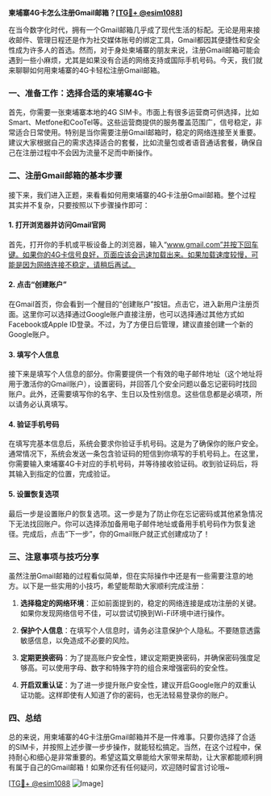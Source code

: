 **柬埔寨4G卡怎么注册Gmail邮箱？[[TG💪+ @esim1088](https://t.me/s/esim1088)]**

在当今数字化时代，拥有一个Gmail邮箱几乎成了现代生活的标配。无论是用来接收邮件、管理日程还是作为社交媒体账号的绑定工具，Gmail都因其便捷性和安全性成为许多人的首选。然而，对于身处柬埔寨的朋友来说，注册Gmail邮箱可能会遇到一些小麻烦，尤其是如果没有合适的网络支持或国际手机号码。今天，我们就来聊聊如何用柬埔寨的4G卡轻松注册Gmail邮箱。

### 一、准备工作：选择合适的柬埔寨4G卡

首先，你需要一张柬埔寨本地的4G SIM卡。市面上有很多运营商可供选择，比如Smart、Metfone和CooTel等。这些运营商提供的服务覆盖范围广，信号稳定，非常适合日常使用。特别是当你需要注册Gmail邮箱时，稳定的网络连接至关重要。建议大家根据自己的需求选择适合的套餐，比如流量包或者语音通话套餐，确保自己在注册过程中不会因为流量不足而中断操作。

### 二、注册Gmail邮箱的基本步骤

接下来，我们进入正题，来看看如何用柬埔寨的4G卡注册Gmail邮箱。整个过程其实并不复杂，只要按照以下步骤操作即可：

#### 1. 打开浏览器并访问Gmail官网

首先，打开你的手机或平板设备上的浏览器，输入“www.gmail.com”并按下回车键。如果你的4G卡信号良好，页面应该会迅速加载出来。如果加载速度较慢，可能是因为网络连接不稳定，请稍后再试。

#### 2. 点击“创建账户”

在Gmail首页，你会看到一个醒目的“创建账户”按钮。点击它，进入新用户注册页面。这里你可以选择通过Google账户直接注册，也可以选择通过其他方式如Facebook或Apple ID登录。不过，为了方便日后管理，建议直接创建一个新的Google账户。

#### 3. 填写个人信息

接下来是填写个人信息的部分。你需要提供一个有效的电子邮件地址（这个地址将用于激活你的Gmail账户），设置密码，并回答几个安全问题以备忘记密码时找回账户。此外，还需要填写你的名字、生日以及性别信息。这些信息都是必填项，所以请务必认真填写。

#### 4. 验证手机号码

在填写完基本信息后，系统会要求你验证手机号码。这是为了确保你的账户安全。通常情况下，系统会发送一条包含验证码的短信到你填写的手机号码上。在这里，你需要输入柬埔寨4G卡对应的手机号码，并等待接收验证码。收到验证码后，将其输入到指定的位置，完成验证。

#### 5. 设置恢复选项

最后一步是设置账户的恢复选项。这一步是为了防止你在忘记密码或其他紧急情况下无法找回账户。你可以选择添加备用电子邮件地址或备用手机号码作为恢复途径。完成后，点击“下一步”，你的Gmail账户就正式创建成功了！

### 三、注意事项与技巧分享

虽然注册Gmail邮箱的过程看似简单，但在实际操作中还是有一些需要注意的地方。以下是一些实用的小技巧，希望能帮助大家顺利完成注册：

1. **选择稳定的网络环境**：正如前面提到的，稳定的网络连接是成功注册的关键。如果你发现网络信号不佳，可以尝试切换到Wi-Fi环境中进行操作。
   
2. **保护个人信息**：在填写个人信息时，请务必注意保护个人隐私。不要随意透露敏感信息，以免造成不必要的风险。

3. **定期更换密码**：为了提高账户安全性，建议定期更换密码，并确保密码强度足够高。可以使用字母、数字和特殊字符的组合来增强密码的安全性。

4. **开启双重认证**：为了进一步提升账户安全性，建议开启Google账户的双重认证功能。这样即使有人知道了你的密码，也无法轻易登录你的账户。

### 四、总结

总的来说，用柬埔寨的4G卡注册Gmail邮箱并不是一件难事。只要你选择了合适的SIM卡，并按照上述步骤一步步操作，就能轻松搞定。当然，在这个过程中，保持耐心和细心是非常重要的。希望这篇文章能给大家带来帮助，让大家都能顺利拥有属于自己的Gmail邮箱！如果你还有任何疑问，欢迎随时留言讨论哦~

[[TG💪+ @esim1088](https://t.me/s/esim1088) ![Image](https://i.postimg.cc/4NQfJmqS/Snipaste-2025-05-13-00-14-12.png)]